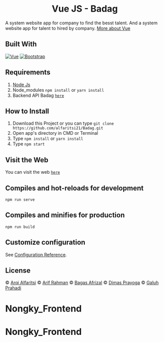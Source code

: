<h1 align='center'>Vue JS - Badag</h1>

A system website app for company to find the besst talent. And a system website app for talent to hired by company. [More about Vue](https://vuejs.org/)

## Built With

[![Vue](https://img.shields.io/badge/Vue-v2.6.11-green)](https://github.com/vuejs/vue)
[![Bootstrap](https://img.shields.io/badge/Bootstrap-v4.5.x-blue)](https://github.com/bootstrap-vue/bootstrap-vue)

## Requirements

1. <a href="https://nodejs.org/en/download/">Node Js</a>
2. Node_modules `npm install` or `yarn install`
3. Backend API Badag [`here`](https://github.com/alfaritsi21/Badag-Backend)

## How to Install

1. Download this Project or you can type `git clone https://github.com/alfaritsi21/Badag.git`
2. Open app's directory in CMD or Terminal
3. Type `npm install` or `yarn install`
4. Type `npm start`

## Visit the Web

You can visit the web [`here`](https://www.google.com/)

## Compiles and hot-reloads for development

```
npm run serve
```

## Compiles and minifies for production

```
npm run build
```

## Customize configuration

See [Configuration Reference](https://cli.vuejs.org/config/).

## License

© [Arqi Alfaritsi](https://github.com/alfaritsi21/)
© [Arif Rahman](https://github.com/Glitchfer)
© [Bagas Afrizal](https://github.com/bagasafrz7)
© [Dimas Prayoga](https://github.com/careerdimasprayoga)
© [Galuh Prahadi](https://github.com/galuhprahadi96)
# Nongky_Frontend
# Nongky_Frontend
